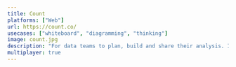 ```yaml
---
title: Count
platforms: ["Web"]
url: https://count.co/
usecases: ["whiteboard", "diagramming", "thinking"]
image: count.jpg
description: "For data teams to plan, build and share their analysis. It's Miro, but for data."
multiplayer: true
---
```


